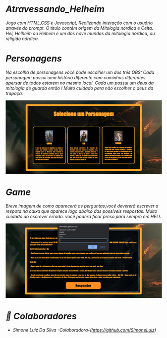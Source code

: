 
# *Atravessando_Helheim*
*Jogo com HTML,CSS e   Javascript, Realizando interação com o usuário através do prompt.* 
*O titulo contém origem da Mitologia nórdica e Celta.* 
*Hel, Helheim ou Helhem é um dos nove mundos da mitologia nórdica, ou religião nórdica.*

# *Personagens*
*Na escolha de personagens você pode escolher um dos três OBS: Cada personagem possui uma história diferente com caminhos diferentes 
apersar de todos estarem no mesmo local. Cada um possui um deus da mitologia de guarda então ! Muito cuidado para não escolher o deus da 
trapaça.* 

<img src="./assets/PaginaDePersonagens.png">

# *Game*
*Breve imagem de como aparecerá as perguntas,você devererá escrever a respota na caixa que aparece logo abaixo 
das possíveis respostas. Muito cuidado ao escrever errado. você poderá ficar preso para sempre em HEL!.* 

<img src="./assets/PaginaDeEscolhas.png">

# *:handshake: Colaboradores*
* *Simone Luiz Da Silva -Colaboradora-(https://github.com/SimoneLuiz)*

